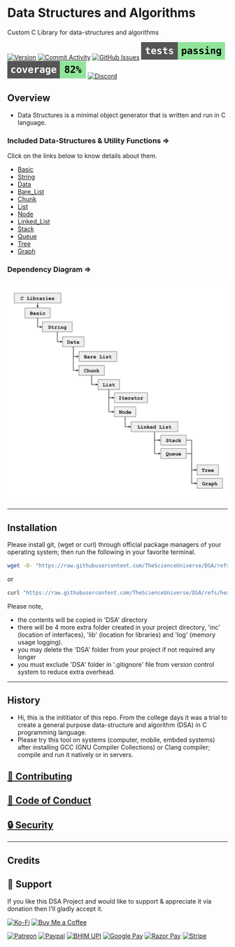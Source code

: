 # Data Structures and Algorithms
Custom C Library for data-structures and algorithms

[![Version](https://markdown-badge-crafter.netlify.app/.netlify/functions/app/?type=version&user=SayanShankhari&acc=TheScienceUniverse&repo=DSA&branch=master)](https://github.com/TheScienceUniverse/DSA)
[![Commit Activity](https://img.shields.io/github/commit-activity/m/TheScienceUniverse/DSA)](https://github.com/TheScienceUniverse/DSA/pulse)
[![GitHub Issues](https://img.shields.io/github/issues/TheScienceUniverse/DSA.svg?style=flat-square&label=Issues&color=d77982)](https://github.com/TheScienceUniverse/DSA/issues)
[![Tests](./aft/test_status.svg)](https://raw.githubusercontent.com/TheScienceUniverse/DSA/refs/heads/master/log/passmark.log)
[![Coverage](./aft/code_coverage.svg)](https://raw.githubusercontent.com/TheScienceUniverse/DSA/refs/heads/master/log/coverage.log)
[![Discord](https://img.shields.io/discord/869557815780470834?color=738adb&label=Discord&logo=discord&logoColor=white&style=flat-square)](https://discord.gg/DEYW7vZkm7)

## Overview

- Data Structures is a minimal object generator that is written and run in C language.


### Included Data-Structures & Utility Functions =>

Click on the links below to know details about them.

- [Basic](/docs/basic.md)
- [String](/docs/string.md)
- [Data](/docs/data.md)
- [Bare_List](/docs/bare_list.md)
- [Chunk](/docs/chunk.md)
- [List](/docs/list.md)
- [Node](/docs/node.md)
- [Linked_List](/docs/linked_list.md)
- [Stack](/docs/stack.md)
- [Queue](/docs/queue.md)
- [Tree](/docs/tree.md)
- [Graph](/docs/graph.md)


### Dependency Diagram =>

![Image](./media/library_structure.svg "Library Structure")
___

## Installation

Please install git, (wget or curl) through official package managers of your operating system; then run the following in your favorite terminal.

```sh
wget -O- "https://raw.githubusercontent.com/TheScienceUniverse/DSA/refs/heads/master/install.sh" | sh
```

or

```sh
curl "https://raw.githubusercontent.com/TheScienceUniverse/DSA/refs/heads/master/install.sh" | sh
```

Please note,
- the contents will be copied in 'DSA' directory
- there will be 4 more extra folder created in your project directory, 'inc' (location of interfaces), 'lib' (location for libraries) and 'log' (memory usage logging).
- you may delete the 'DSA' folder from your project if not required any longer
- you must exclude 'DSA' folder in '.gitignore' file from version control system to reduce extra overhead.
___

## History

- Hi, this is the inititiator of this repo. From the college days it was a trial to create a general purpose data-structure and algorithm (DSA) in C programming language.
- Please try this tool on systems (computer, mobile, embded systems) after installing GCC (GNU Compiler Collections) or Clang compiler; compile and run it natively or in servers.


## [🤝 Contributing](./CONTRIBUTING.md)

## [📜 Code of Conduct](./CODE_OF_CONDUCT.md)

## [🔒 Security](./SECURITY.md)
___

## Credits

## 💝 Support

If you like this DSA Project and would like to support & appreciate it via donation then I'll gladly accept it. 

[![Ko-Fi](https://img.shields.io/badge/Ko--fi-F16061?style=for-the-badge&logo=ko-fi&logoColor=white)](https://ko-fi.com/sayan_shankhari)
[![Buy Me a Coffee](https://img.shields.io/badge/Buy_Me_A_Coffee-FFDD00?style=for-the-badge&logo=buy-me-a-coffee&logoColor=black)](https://www.buymeacoffee.com/sayan.shankhari)

[![Patreon](https://img.shields.io/badge/Patreon-F96854?style=for-the-badge&logo=patreon&logoColor=white)]()
[![Paypal](https://img.shields.io/badge/PayPal-00457C?style=for-the-badge&logo=paypal&logoColor=white)](https://www.paypal.com/paypalme/the01guy)
[![BHIM UPI](https://img.shields.io/badge/bhim-e9661c?style=for-the-badge&logo=bhim&logoColor=e9661c&color=27803b)]()
[![Google Pay](https://img.shields.io/badge/Google%20Pay-%233780F1.svg?style=for-the-badge&logo=Google-Pay&logoColor=white)]()
[![Razor Pay](https://img.shields.io/badge/Razorpay-02042B?style=for-the-badge&logo=razorpay&logoColor=3395FF)]()
[![Stripe](https://img.shields.io/badge/Stripe-626CD9?style=for-the-badge&logo=Stripe&logoColor=white)]()
